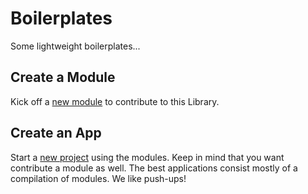 # Boilerplates

Some lightweight boilerplates...

## Create a Module

Kick off a [new module](./module) to contribute to this Library.

## Create an App

Start a [new project](https://github.com/ExtendScript/extendscripter-boilerplate) using the modules. Keep in mind that you want contribute a module as well. The best applications consist mostly of a compilation of modules. We like push-ups!
